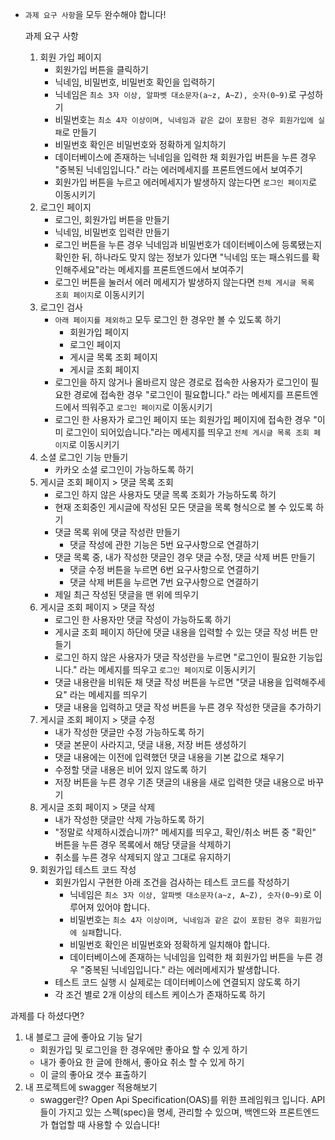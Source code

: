 - `과제 요구 사항`을 모두 완수해야 합니다!
    
    과제 요구 사항
    
    1. 회원 가입 페이지
        - 회원가입 버튼을 클릭하기
        - 닉네임, 비밀번호, 비밀번호 확인을 입력하기
        - 닉네임은 `최소 3자 이상, 알파벳 대소문자(a~z, A~Z), 숫자(0~9)`로 구성하기
        - 비밀번호는 `최소 4자 이상이며, 닉네임과 같은 값이 포함된 경우 회원가입에 실패`로 만들기
        - 비밀번호 확인은 비밀번호와 정확하게 일치하기
        - 데이터베이스에 존재하는 닉네임을 입력한 채 회원가입 버튼을 누른 경우 "중복된 닉네임입니다." 라는 에러메세지를 프론트엔드에서 보여주기
        - 회원가입 버튼을 누르고 에러메세지가 발생하지 않는다면 `로그인 페이지`로 이동시키기
    2. 로그인 페이지
        - 로그인, 회원가입 버튼을 만들기
        - 닉네임, 비밀번호 입력란 만들기
        - 로그인 버튼을 누른 경우 닉네임과 비밀번호가 데이터베이스에 등록됐는지 확인한 뒤, 하나라도 맞지 않는 정보가 있다면 "닉네임 또는 패스워드를 확인해주세요"라는 메세지를 프론트엔드에서 보여주기
        - 로그인 버튼을 눌러서 에러 메세지가 발생하지 않는다면 `전체 게시글 목록 조회 페이지`로 이동시키기
    3. 로그인 검사
        - `아래 페이지를 제외하고` 모두 로그인 한 경우만 볼 수 있도록 하기
            - 회원가입 페이지
            - 로그인 페이지
            - 게시글 목록 조회 페이지
            - 게시글 조회 페이지
        - 로그인을 하지 않거나 올바르지 않은 경로로 접속한 사용자가 로그인이 필요한 경로에 접속한 경우 "로그인이 필요합니다." 라는 메세지를 프론트엔드에서 띄워주고 `로그인 페이지`로 이동시키기
        - 로그인 한 사용자가 로그인 페이지 또는 회원가입 페이지에 접속한 경우 "이미 로그인이 되어있습니다."라는 메세지를 띄우고 `전체 게시글 목록 조회 페이지`로 이동시키기
    4. 소셜 로그인 기능 만들기
        - 카카오 소셜 로그인이 가능하도록 하기
    5. 게시글 조회 페이지 > 댓글 목록 조회
        - 로그인 하지 않은 사용자도 댓글 목록 조회가 가능하도록 하기
        - 현재 조회중인 게시글에 작성된 모든 댓글을 목록 형식으로 볼 수 있도록 하기
        - 댓글 목록 위에 댓글 작성란 만들기
            - 댓글 작성에 관한 기능은 5번 요구사항으로 연결하기
        - 댓글 목록 중, 내가 작성한 댓글인 경우 댓글 수정, 댓글 삭제 버튼 만들기
            - 댓글 수정 버튼을 누르면 6번 요구사항으로 연결하기
            - 댓글 삭제 버튼을 누르면 7번 요구사항으로 연결하기
        - 제일 최근 작성된 댓글을 맨 위에 띄우기
    6. 게시글 조회 페이지 > 댓글 작성
        - 로그인 한 사용자만 댓글 작성이 가능하도록 하기
        - 게시글 조회 페이지 하단에 댓글 내용을 입력할 수 있는 댓글 작성 버튼 만들기
        - 로그인 하지 않은 사용자가 댓글 작성란을 누르면 "로그인이 필요한 기능입니다." 라는 메세지를 띄우고 `로그인 페이지`로 이동시키기
        - 댓글 내용란을 비워둔 채 댓글 작성 버튼을 누르면 "댓글 내용을 입력해주세요" 라는 메세지를 띄우기
        - 댓글 내용을 입력하고 댓글 작성 버튼을 누른 경우 작성한 댓글을 추가하기
    7. 게시글 조회 페이지 > 댓글 수정
        - 내가 작성한 댓글만 수정 가능하도록 하기
        - 댓글 본문이 사라지고, 댓글 내용, 저장 버튼 생성하기
        - 댓글 내용에는 이전에 입력했던 댓글 내용을 기본 값으로 채우기
        - 수정할 댓글 내용은 비어 있지 않도록 하기
        - 저장 버튼을 누른 경우 기존 댓글의 내용을 새로 입력한 댓글 내용으로 바꾸기
    8. 게시글 조회 페이지 > 댓글 삭제
        - 내가 작성한 댓글만 삭제 가능하도록 하기
        - "정말로 삭제하시겠습니까?" 메세지를 띄우고, 확인/취소 버튼 중 "확인" 버튼을 누른 경우 목록에서 해당 댓글을 삭제하기
        - 취소를 누른 경우 삭제되지 않고 그대로 유지하기
    9. 회원가입 테스트 코드 작성
        - 회원가입시 구현한 아래 조건을 검사하는 테스트 코드를 작성하기
            - 닉네임은 `최소 3자 이상, 알파벳 대소문자(a~z, A~Z), 숫자(0~9)`로 이루어져 있어야 합니다.
            - 비밀번호는 `최소 4자 이상이며, 닉네임과 같은 값이 포함된 경우 회원가입에 실패`합니다.
            - 비밀번호 확인은 비밀번호와 정확하게 일치해야 합니다.
            - 데이터베이스에 존재하는 닉네임을 입력한 채 회원가입 버튼을 누른 경우 "중복된 닉네임입니다." 라는 에러메세지가 발생합니다.
        - 테스트 코드 실행 시 실제로는 데이터베이스에 연결되지 않도록 하기
        - 각 조건 별로 2개 이상의 테스트 케이스가 존재하도록 하기

과제를 다 하셨다면?

1. 내 블로그 글에 좋아요 기능 달기
    - 회원가입 및 로그인을 한 경우에만 좋아요 할 수 있게 하기
    - 내가 좋아요 한 글에 한해서, 좋아요 취소 할 수 있게 하기
    - 이 글의 좋아요 갯수 표출하기
2. 내 프로젝트에 swagger 적용해보기
    - swagger란? Open Api Specification(OAS)를 위한 프레임워크 입니다. API들이 가지고 있는 스펙(spec)을 명세, 관리할 수 있으며, 백엔드와 프론트엔드가 협업할 때 사용할 수 있습니다!
